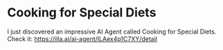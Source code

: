 # Cooking for Special Diets

I just discovered an impressive AI Agent called Cooking for Special Diets. Check it: https://illa.ai/ai-agent/ILAex4p1C7XY/detail
